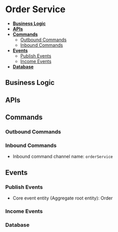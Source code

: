 # Order Service

- [**Business Logic**](#business-logic)
- [**APIs**](#apis)
- [**Commands**](#commands)
   - [Outbound Commands](#outbound-commands)
   - [Inbound Commands](#inbound-commands)
- [**Events**](#events)
   - [Publish Events](#publish-events)
   - [Income Events](#income-events)
- [**Database**](#database)

## Business Logic

## APIs

## Commands
### Outbound Commands
### Inbound Commands
- Inbound command channel name: `orderService`

## Events
### Publish Events
- Core event entity (Aggregate root entity): Order 

### Income Events

### Database

